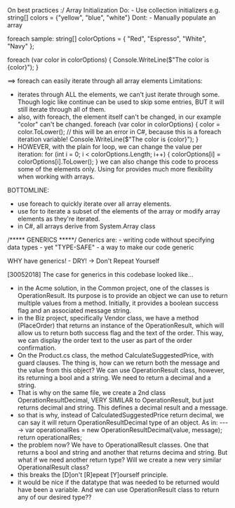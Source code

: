 On best practices  :/
Array Initialization
Do:
	- Use collection initializers e.g. string[] colors = {"yellow", "blue", "white"}
Dont:
	- Manually populate an array

foreach sample:
string[] colorOptions = { "Red", "Espresso", "White", "Navy" };

foreach (var color in colorOptions)
{
    Console.WriteLine($"The color is {color}");
}

==> foreach can easily iterate through all array elements
Limitations:
- iterates through ALL the elements, we can't just iterate through some. Though logic like continue can be used to skip some entries, BUT it will still iterate through all of them.
- also, with foreach, the element itself can't be changed, in our example "color" can't be changed. 
foreach (var color in colorOptions)
{
    color = color.ToLower(); // this will be an error in C#, because this is a foreach iteration variable!
    Console.WriteLine($"The color is {color}");
}
- HOWEVER, with the plain for loop, we can change the value per iteration:
for (int i = 0; i < colorOptions.Length; i++)
{
    colorOptions[i] = colorOptions[i].ToLower();
}
  we can also change this code to process some of the elements only. Using for provides much more flexibility when working with arrays.

BOTTOMLINE:
- use foreach to quickly iterate over all array elements.
- use for to iterate a subset of the elements of the array or modify array elements as they're iterated.
- in C#, all arrays derive from System.Array class

/***** GENERICS *****/
Generics are:
	- writing code without specifying data types
	- yet "TYPE-SAFE"
	- a way to make our code generic

WHY have generics!
	- DRY! -> Don't Repeat Yourself
	
[30052018]
The case for generics in this codebase looked like...
- in the Acme solution, in the Common project, one of the classes is OperationResult. Its purpose is to provide an object we can use to return multiple values from a method. Initially, it provides a boolean success flag and an associated message string. 
- in the Biz project, specifically Vendor class, we have a method (PlaceOrder) that returns an instance of the OperationResult, which will allow us to return both success flag and the text of the order. This way, we can display the order text to the user as part of the order confirmation.
- On the Product.cs class, the method CalculateSuggestedPrice, with guard clauses. The thing is, how can we return both the message and the value from this object? We can use OperationResult class, however, its returning a bool and a string. We need to return a decimal and a string.
- That is why on the same file, we create a 2nd class OperationResultDecimal, VERY SIMILAR to OperationResult, but just returns decimal and string. This defines a decimal result and a message. 
- so that is why, instead of CalculatedSuggestedPrice return decimal, we can say it will return OperationResultDecimal type of an object. As in:
  ----> var operationalRes = new OperationResultDecimal(value, message);
        return operationalRes;
- the problem now? We have to OperationalResult classes. One that returns a bool and string and another that returns decima and string. But what if we need another return type? Will we create a new very similar OperationalResult class?
- this breaks the [D]on't [R]epeat [Y]ourself principle.
- it would be nice if the datatype that was needed to be returned would have been a variable. And we can use OperationResult class to return any of our desired type??